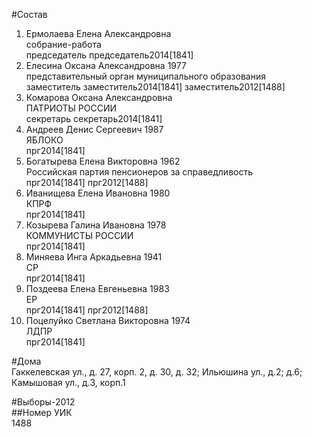 #Состав  
1. Ермолаева Елена Александровна  
    собрание-работа  
    председатель председатель2014[1841]  
2. Елесина Оксана Александровна 1977  
    представительный орган муниципального образования  
    заместитель заместитель2014[1841] заместитель2012[1488]  
3. Комарова Оксана Александровна  
    ПАТРИОТЫ РОССИИ  
    секретарь секретарь2014[1841]  
4. Андреев Денис Сергеевич 1987  
    ЯБЛОКО  
    прг2014[1841]  
5. Богатырева Елена Викторовна 1962  
    Российская партия пенсионеров за справедливость  
    прг2014[1841] прг2012[1488]  
6. Иванищева Елена Ивановна 1980  
    КПРФ  
    прг2014[1841]  
7. Козырева Галина Ивановна 1978  
    КОММУНИСТЫ РОССИИ  
    прг2014[1841]  
8. Миняева Инга Аркадьевна 1941  
    СР  
    прг2014[1841]  
9. Поздеева Елена Евгеньевна 1983  
    ЕР  
    прг2014[1841] прг2012[1488]  
10. Поцелуйко Светлана Викторовна 1974  
    ЛДПР  
    прг2014[1841]  
  
#Дома  
Гаккелевская ул., д. 27, корп. 2, д. 30, д. 32; Ильюшина ул., д.2; д.6; Камышовая ул., д.3, корп.1  
  
#Выборы-2012  
##Номер УИК  
1488  
